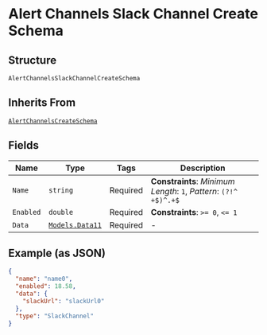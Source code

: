 
# Alert Channels Slack Channel Create Schema

## Structure

`AlertChannelsSlackChannelCreateSchema`

## Inherits From

[`AlertChannelsCreateSchema`](../../doc/models/alert-channels-create-schema.md)

## Fields

| Name | Type | Tags | Description |
|  --- | --- | --- | --- |
| `Name` | `string` | Required | **Constraints**: *Minimum Length*: `1`, *Pattern*: `(?!^ +$)^.+$` |
| `Enabled` | `double` | Required | **Constraints**: `>= 0`, `<= 1` |
| `Data` | [`Models.Data11`](../../doc/models/data-11.md) | Required | - |

## Example (as JSON)

```json
{
  "name": "name0",
  "enabled": 18.58,
  "data": {
    "slackUrl": "slackUrl0"
  },
  "type": "SlackChannel"
}
```

